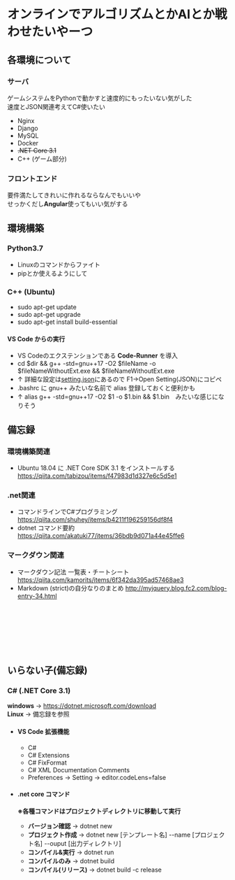# オンラインでアルゴリズムとかAIとか戦わせたいやーつ

## 各環境について
### サーバ
ゲームシステムをPythonで動かすと速度的にもったいない気がした<br>
速度とJSON関連考えてC#使いたい
- Nginx
- Django
- MySQL
- Docker
- ~~.NET Core 3.1~~
- C++ (ゲーム部分)

### フロントエンド
要件満たしてきれいに作れるならなんでもいいや<br>
せっかくだし**Angular**使ってもいい気がする

## 環境構築
### Python3.7
- Linuxのコマンドからファイト
- pipとか使えるようにして

### C++ (Ubuntu)
- sudo apt-get update
- sudo apt-get upgrade
- sudo apt-get install build-essential
#### VS Code からの実行
- VS Codeのエクステンションである **Code-Runner** を導入
- cd \$dir && g++ -std=gnu++17 -O2 \$fileName -o \$fileNameWithoutExt.exe && \$fileNameWithoutExt.exe 
- ↑ 詳細な設定は[setting.json](./vs-code_setting.json)にあるので F1→Open Setting(JSON)にコピペ
- .bashrc に gnu++ みたいな名前で alias 登録しておくと便利かも
- ↑ alias g++ -std=gnu++17 -O2 \$1 -o \$1.bin && $1.bin　みたいな感じになりそう


## 備忘録
### 環境構築関連
- Ubuntu 18.04 に .NET Core SDK 3.1 をインストールする
https://qiita.com/tabizou/items/f47983d1d327e6c5d5e1

### .net関連
- コマンドラインでC#プログラミング
https://qiita.com/shuhey/items/b4211f196259156df8f4
- dotnet コマンド要約
https://qiita.com/akatuki77/items/36bdb9d071a44e45ffe6

### マークダウン関連
- マークダウン記法 一覧表・チートシート
https://qiita.com/kamorits/items/6f342da395ad57468ae3
- Markdown (strict)の自分なりのまとめ
http://myjquery.blog.fc2.com/blog-entry-34.html


<br><br><br><br><br><br>

## いらない子(備忘録)
### C# (.NET Core 3.1)
**windows** → https://dotnet.microsoft.com/download <br>
**Linux**   → 備忘録を参照

- #### VS Code 拡張機能
	- C#
	- C# Extensions
	- C# FixFormat
	- C# XML Documentation Comments
	- Preferences → Setting → editor.codeLens=false

- #### .net core コマンド
	**※各種コマンドはプロジェクトディレクトリに移動して実行**
	- **バージョン確認** → dotnet new 
	- **プロジェクト作成** → dotnet new [テンプレート名] --name [プロジェクト名] --ouput [出力ディレクトリ]
	- **コンパイル&実行** → dotnet run
	- **コンパイルのみ** → dotnet build
	- **コンパイル(リリース)** → dotnet build -c release
<br><br>

